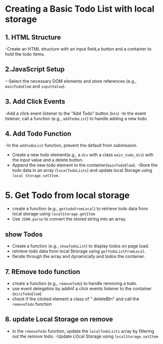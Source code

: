 # Creating a Basic Todo List with local storage

## 1. HTML Structure

-Create an HTML structure with an input field,a button and a container to hold the todo items.

## 2.JavaScript Setup

--Select the necessary DOM elements and store references (e.g., `mainTodoElem` and `inputValue`).

## 3. Add Click Events

-Add a click event listener to the "Add Todo" button (`btn`)
-In the event listener, call a function (e.g., `addTodoList`) to handle adding a new todo

## 4. Add Todo Function 
-In the `addtodoList` function, prevent the default from submission.
- Create a new todo element(e.g., a `div` with a class  `main_todo_div`) with the input value and a delete button.
- Append the new todo element to the container(`mainTodoElem`).
-Store the todo data in an array (`localTodoLists`) and update local Storage using `local Storage.setItem`.

# 5. Get Todo from local storage

- create a function (e.g., `gettodoFromLocal`) to retrieve todo data from local storage  using `localStorage.getItem`
- Use `JSON.parse` to convert the stored string into  an array.

## show Todos

- Create a function (e.g., `showTodoList`) to display todos on page load.
- retrieve todo data from local Strorage using `getTodoListFromLocal`.
- Iterate through the array and dynamically and todos the container.

## 7. REmove todo function 

- create a function (e.g., `removeTodo`) to handle removing a todo.
- use event delegation by addinf a click events listener to the container (`miniTodoElem`) 
- check if the clicked element a class of " deleteBtn" and call the `removeTodo` function

## 8. update Local Storage on remove 

- In the `removeTodo` function, update the `localTodoLists` array by filtering out the remove todo.
-Update LOcal Storage using `localStorage.setItem`

